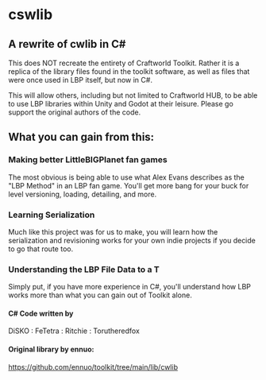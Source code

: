 # cswlib
## A rewrite of cwlib in C#

This does NOT recreate the entirety of Craftworld Toolkit. Rather it is a replica of the library files found in the toolkit
software, as well as files that were once used in LBP itself, but now in C#.

This will allow others, including but not limited to Craftworld HUB, to be able to use LBP libraries within Unity and Godot
at their leisure. Please go support the original authors of the code.

## What you can gain from this:
### Making better LittleBIGPlanet fan games
The most obvious is being able to use what Alex Evans describes as the "LBP Method" in an LBP fan game. You'll get more bang for your buck for level versioning, loading, detailing, and more.
### Learning Serialization
Much like this project was for us to make, you will learn how the serialization and revisioning works for your own indie projects if you decide to go that route too.
### Understanding the LBP File Data to a T
Simply put, if you have more experience in C#, you'll understand how LBP works more than what you can gain out of Toolkit alone.

#### C# Code written by
DiSKO : FeTetra : Ritchie : Torutheredfox

#### Original library by ennuo:
https://github.com/ennuo/toolkit/tree/main/lib/cwlib

